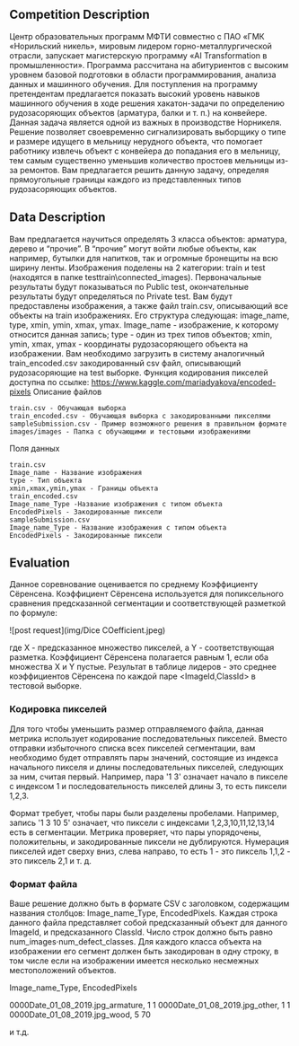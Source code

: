 ## Competition Description
Центр образовательных программ МФТИ совместно с ПАО «ГМК «Норильский никель», мировым лидером горно-металлургической отрасли, запускает магистерскую программу «AI Transformation в промышленности». Программа рассчитана на абитуриентов с высоким уровнем базовой подготовки в области программирования, анализа данных и машинного обучения.
Для поступления на программу претендентам предлагается показать высокий уровень навыков машинного обучения в ходе решения хакатон-задачи по определению рудозасоряющих объектов (арматура, балки и т. п.) на конвейере. Данная задача является одной из важных в производстве Норникеля. 
Решение позволяет своевременно сигнализировать выборщику о типе и размере идущего в мельницу нерудного объекта, что помогает работнику извлечь объект с конвейера до попадания его в мельницу, тем самым существенно уменьшив количество простоев мельницы из-за ремонтов. Вам предлагается решить данную задачу, определяя прямоугольные границы каждого из представленных типов рудозасоряющих объектов.

## Data Description

Вам предлагается научиться определять 3 класса объектов: арматура, дерево и “прочие”. В “прочие” могут войти любые объекты, как например, бутылки для напитков, так и огромные бронещиты на всю ширину ленты. Изображения поделены на 2 категории: train и test (находятся в папке testtrain\connected_images). Первоначальные результаты будут показываться по Public test, окончательные результаты будут определяться по Private test. Вам будут предоставлены изображения, а также файл train.csv, описывающий все объекты на train изображениях. Его структура следующая: image_name, type, xmin, ymin, xmax, ymax. Image_name - изображение, к которому относится данная запись; type - один из трех типов объектов; xmin, ymin, xmax, ymax - координаты рудозасоряющего объекта на изображении. Вам необходимо загрузить в систему аналогичный train_encoded.csv закодированный csv файл, описывающий рудозасоряющие на test выборке.
Функция кодирования пикселей доступна по ссылке: https://www.kaggle.com/mariadyakova/encoded-pixels
Описание файлов

    train.csv - Обучающая выборка
    train_encoded.csv - Обучающая выборка с закодированными пикселями
    sampleSubmission.csv - Пример возможного решения в правильном формате
    images/images - Папка с обучающими и тестовыми изображениями

Поля данных

    train.csv
    Image_name - Название изображения
    type - Тип объекта
    xmin,xmax,ymin,ymax - Границы объекта
    train_encoded.csv
    Image_name_Type -Название изображения с типом объекта
    EncodedPixels - Закодированные пиксели
    sampleSubmission.csv
    Image_name_Type - Название изображения с типом объекта
    EncodedPixels - Закодированные пиксели


## Evaluation

Данное соревнование оценивается по среднему Коэффициенту Сёренсена. 
Коэффициент Сёренсена используется для попиксельного сравнения предсказанной сегментации и соответствующей разметкой по формуле:

![post request](img/Dice COefficient.jpeg)

где X - предсказанное множество пикселей, а Y - соответствующая разметка. 
Коэффициент Сёренсена полагается равным 1, если оба множества X и Y пустые. 
Результат в таблице лидеров - это среднее коэффициентов Сёренсена по каждой паре <ImageId,ClassId>
в тестовой выборке.

### Кодировка пикселей

Для того чтобы уменьшить размер отправляемого файла, данная метрика использует кодирование последовательных пикселей. 
Вместо отправки избыточного списка всех пикселей сегментации, вам необходимо будет отправлять пары значений, 
состоящие из индекса начального пикселя и длины последовательных пикселей, следующих за ним, считая первый. 
Например, пара '1 3' означает начало в пикселе с индексом 1 и последовательность пикселей длины 3, то есть пиксели 1,2,3.

Формат требует, чтобы пары были разделены пробелами. 
Например, запись '1 3 10 5' означает, что пиксели с индексами 1,2,3,10,11,12,13,14 есть в сегментации. 
Метрика проверяет, что пары упорядочены, положительны, и закодированные пиксели не дублируются. 
Нумерация пикселей идет сверху вниз, слева направо, то есть 1 - это пиксель 1,1,2 - это пиксель 2,1 и т. д.

### Формат файла

Ваше решение должно быть в формате CSV с заголовком, содержащим названия столбцов: Image_name_Type, EncodedPixels.
Каждая строка данного файла представляет собой предсказанный объект для данного ImageId, и предсказанного ClassId. 
Число строк должно быть равно num_images⋅num_defect_classes. 
Для каждого класса объекта на изображении его сегмент должен быть закодирован в одну строку, 
в том числе если на изображении имеется несколько несмежных местоположений объектов.

Image_name_Type, EncodedPixels

0000Date_01_08_2019.jpg_armature, 1 1
0000Date_01_08_2019.jpg_other, 1 1
0000Date_01_08_2019.jpg_wood, 5 70

и т.д.